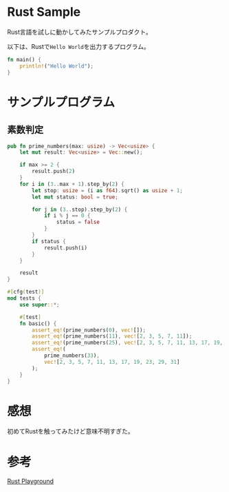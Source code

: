 # Rust Sample

Rust言語を試しに動かしてみたサンプルプロダクト。

以下は、Rustで`Hello World`を出力するプログラム。

```rs
fn main() {
    println!("Hello World");
}
```

# サンプルプログラム

## 素数判定

```rs
pub fn prime_numbers(max: usize) -> Vec<usize> {
    let mut result: Vec<usize> = Vec::new();

    if max >= 2 {
        result.push(2)
    }
    for i in (3..max + 1).step_by(2) {
        let stop: usize = (i as f64).sqrt() as usize + 1;
        let mut status: bool = true;

        for j in (3..stop).step_by(2) {
            if i % j == 0 {
                status = false
            }
        }
        if status {
            result.push(i)
        }
    }

    result
}

#[cfg(test)]
mod tests {
    use super::*;

    #[test]
    fn basic() {
        assert_eq!(prime_numbers(0), vec![]);
        assert_eq!(prime_numbers(11), vec![2, 3, 5, 7, 11]);
        assert_eq!(prime_numbers(25), vec![2, 3, 5, 7, 11, 13, 17, 19, 23]);
        assert_eq!(
            prime_numbers(33),
            vec![2, 3, 5, 7, 11, 13, 17, 19, 23, 29, 31]
        );
    }
}
```

# 感想

初めてRustを触ってみたけど意味不明すぎた。

# 参考

[Rust Playground](https://play.rust-lang.org/)